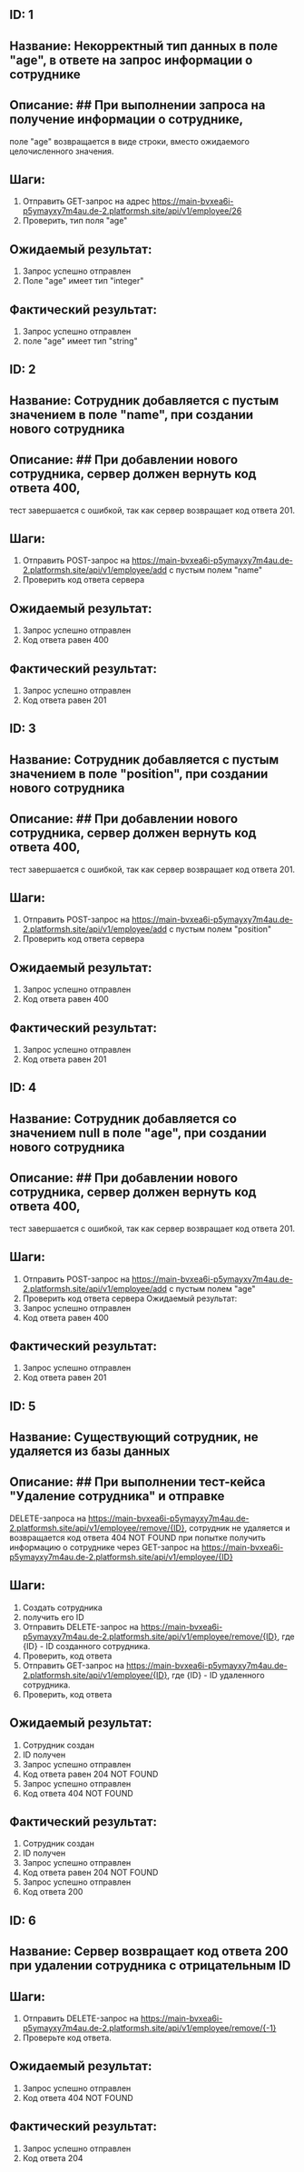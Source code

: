 ## ID: 1
## Название: Некорректный тип данных в поле "age", в ответе на запрос информации о сотруднике
## Описание: ## При выполнении запроса на получение информации о сотруднике, 
поле "age" возвращается в виде строки, вместо ожидаемого целочисленного значения.
## Шаги:
1) Отправить GET-запрос на адрес https://main-bvxea6i-p5ymayxy7m4au.de-2.platformsh.site/api/v1/employee/26
2) Проверить, тип поля "age"
## Ожидаемый результат:
1) Запрос успешно отправлен
2) Поле "age" имеет тип "integer"
## Фактический результат:
1) Запрос успешно отправлен
2) поле "age" имеет тип "string"


## ID: 2
## Название: Сотрудник добавляется с пустым значением в поле "name", при создании нового сотрудника
## Описание: ## При добавлении нового сотрудника, сервер должен вернуть код ответа 400,
тест завершается с ошибкой, так как сервер возвращает код ответа 201.
## Шаги:
1) Отправить POST-запрос на https://main-bvxea6i-p5ymayxy7m4au.de-2.platformsh.site/api/v1/employee/add
с пустым полем "name"
2) Проверить код ответа сервера
## Ожидаемый результат:
1) Запрос успешно отправлен
2) Код ответа равен 400
## Фактический результат:
1) Запрос успешно отправлен
2) Код ответа равен 201


## ID: 3
## Название: Сотрудник добавляется с пустым значением в поле "position", при создании нового сотрудника
## Описание: ## При добавлении нового сотрудника, сервер должен вернуть код ответа 400,
тест завершается с ошибкой, так как сервер возвращает код ответа 201.
## Шаги:
1) Отправить POST-запрос на https://main-bvxea6i-p5ymayxy7m4au.de-2.platformsh.site/api/v1/employee/add
с пустым полем "position"
2) Проверить код ответа сервера
## Ожидаемый результат:
1) Запрос успешно отправлен
2) Код ответа равен 400
## Фактический результат:
1) Запрос успешно отправлен
2) Код ответа равен 201


## ID: 4
## Название: Сотрудник добавляется со значением null в поле "age", при создании нового сотрудника
## Описание: ## При добавлении нового сотрудника, сервер должен вернуть код ответа 400,
тест завершается с ошибкой, так как сервер возвращает код ответа 201.
## Шаги:
1) Отправить POST-запрос на https://main-bvxea6i-p5ymayxy7m4au.de-2.platformsh.site/api/v1/employee/add
   с пустым полем "age"
2) Проверить код ответа сервера
   Ожидаемый результат:
1) Запрос успешно отправлен
2) Код ответа равен 400
## Фактический результат:
1) Запрос успешно отправлен
2) Код ответа равен 201


## ID: 5 
## Название: Существующий сотрудник, не удаляется из базы данных
## Описание: ## При выполнении тест-кейса "Удаление сотрудника" и отправке 
DELETE-запроса на https://main-bvxea6i-p5ymayxy7m4au.de-2.platformsh.site/api/v1/employee/remove/{ID},
сотрудник не удаляется и возвращается код ответа 404 NOT FOUND при попытке получить информацию 
о сотруднике через GET-запрос на https://main-bvxea6i-p5ymayxy7m4au.de-2.platformsh.site/api/v1/employee/{ID}
## Шаги:
1) Создать сотрудника
2) получить его ID
3) Отправить DELETE-запрос на 
https://main-bvxea6i-p5ymayxy7m4au.de-2.platformsh.site/api/v1/employee/remove/{ID}, где {ID} - 
ID созданного сотрудника.
4) Проверить, код ответа
5) Отправить GET-запрос на https://main-bvxea6i-p5ymayxy7m4au.de-2.platformsh.site/api/v1/employee/{ID}, 
где {ID} - ID удаленного сотрудника.
6) Проверить, код ответа
## Ожидаемый результат:
1) Сотрудник создан
2) ID получен
3) Запрос успешно отправлен
4) Код ответа равен 204 NOT FOUND
5) Запрос успешно отправлен
6) Код ответа 404 NOT FOUND
## Фактический результат:
1) Сотрудник создан
2) ID получен
3) Запрос успешно отправлен
4) Код ответа равен 204 NOT FOUND
5) Запрос успешно отправлен
6) Код ответа 200


## ID: 6
## Название: Сервер возвращает код ответа 200 при удалении сотрудника с отрицательным ID
## Шаги:
1) Отправить DELETE-запрос на
   https://main-bvxea6i-p5ymayxy7m4au.de-2.platformsh.site/api/v1/employee/remove/{-1}
2) Проверьте код ответа.
## Ожидаемый результат:
1) Запрос успешно отправлен
2) Код ответа 404 NOT FOUND
## Фактический результат:
1) Запрос успешно отправлен
2) Код ответа 204

